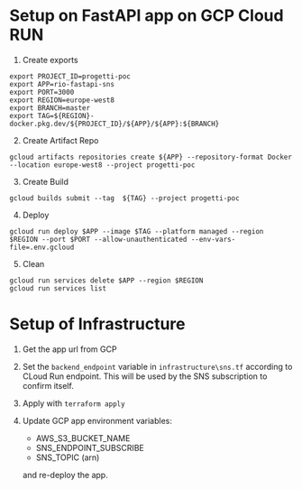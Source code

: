 # Setup on FastAPI app on GCP Cloud RUN 

1. Create exports

```console
export PROJECT_ID=progetti-poc
export APP=rio-fastapi-sns 
export PORT=3000
export REGION=europe-west8
export BRANCH=master
export TAG=${REGION}-docker.pkg.dev/${PROJECT_ID}/${APP}/${APP}:${BRANCH}
```

2. Create Artifact Repo

```console
gcloud artifacts repositories create ${APP} --repository-format Docker --location europe-west8 --project progetti-poc
```

3. Create Build

```console
gcloud builds submit --tag  ${TAG} --project progetti-poc
```

4. Deploy 

```console
gcloud run deploy $APP --image $TAG --platform managed --region $REGION --port $PORT --allow-unauthenticated --env-vars-file=.env.gcloud
```

5. Clean 

```console
gcloud run services delete $APP --region $REGION 
gcloud run services list
```

# Setup of Infrastructure

1. Get the app url from GCP 

2. Set the `backend_endpoint` variable in `infrastructure\sns.tf` according to CLoud Run endpoint. This will be used by the SNS subscription to confirm itself.

3. Apply with `terraform apply`

4. Update GCP app environment variables:
    - AWS_S3_BUCKET_NAME 
    - SNS_ENDPOINT_SUBSCRIBE 
    - SNS_TOPIC (arn)

   and re-deploy the app.